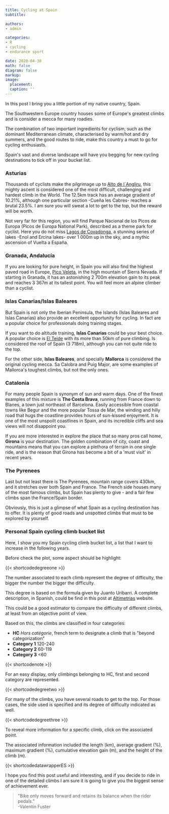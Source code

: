 ```yaml
---
title: Cycling at Spain
subtitle: 

authors:
- admin

categories:
- R
- cycling
- endurance sport

date: 2020-04-30
math: false
diagram: false
markup: 
image:
  placement: 
  caption: ''
---
```


In this post I bring you a little portion of my native country, Spain. 

The Southwestern Europe country houses some of Europe's greatest climbs and is consider a mecca for many roadies. 

The combination of two important ingredients for cyclism, such as the dominant Mediterranean climate, characterised by warm/hot and dry summers, and the good routes to ride, make this country a must to go for cycling enthusiasts.

Spain's vast and diverse landscape will have you begging for new cycling destinations to tick off in your bucket list.


### Asturias ###

Thousands of cyclists make the pilgrimage up to [Alto de l&acute;Angliru](https://www.altimetrias.net/aspbk/verPuerto.asp?id=274 "Angliru"), this mighty ascent is considered one of the most difficult, challenging and hardest climb in the World. 
The 12.5km track has an average gradient of 10.21%, although one particular section -Cue&ntilde;a les Cabres- reaches a brutal 23.5%.
I am sure you will sweat a lot to get to the top, but the reward will be worth.


Not very far for this region, you will find Parque Nacional de los Picos de Europa (Picos de Europa National Park), described as a theme park for cyclist.
Here you do not miss [Lagos de Covadonga](https://www.altimetrias.net/aspbk/verPuerto.asp?id=335 "Lagos de Covadonga"), a stunning series of lakes -Enol and Ercina lakes- over 1 000m up in the sky, and a mythic ascension of Vuelta a Espa&ntilde;a.


### Granada, Andaluc&iacute;a ###  

If you are looking for pure height, in Spain you will also find the highest paved road in Europe, [Pico Veleta](https://www.altimetrias.net/aspbk/verPuerto.asp?id=399 "Pico Veleta"), in the high mountain of Sierra Nevada.
If starting in Granada, it has an astonishing 2 700m elevation gain to its peak and reaches 3 367m at its tallest point.
You will feel more an alpine climber than a cyclist.


### Islas Canarias/Islas Baleares ###  

But Spain is not only the Iberian Peninsula, the Islands (Islas Baleares and Islas Canarias) also provide an excellent opportunity for cycling. 
In fact are a popular choice for professionals doing training stages.

If you want to do altitude training, **Islas Canarias** could be your best choice. A popular choice is [El Teide](https://www.altimetrias.net/aspbk/verPuerto.asp?id=152 "El Teide") with its more than 50km of pure climbing. 
Is considered the roof of Spain (3 718m), although you can not quite ride to the top.

For the other side, **Islas Baleares**, and specially **Mallorca** is considered the original cycling mecca. 
Sa Calobra and Puig Major, are some examples of Mallorca's toughest climbs, but not the only ones. 
 

### Catalonia ###

For many people Spain is synonym of sun and warm days. One of the finest examples of this mixture is **The Costa Brava**, running from France down to Blanes, a town just northeast of Barcelona.
Easily accessible from coastal towns like Begur and the more popular Tossa de Mar, the winding and hilly road that hugs the coastline provides hours of sun-kissed enjoyment.
It is one of the most unspoilt coastlines in Spain, and its incredible cliffs and sea views will not disappoint you.


If you are more interested in explore the place that so many pros call home, **Girona** is your destination.
The golden combination of city, coast and mountains means that you can explore a plethora of terrain in one single ride, and is the reason that Girona has become a bit of a 'must visit' in recent years.


### The Pyrenees ###

Last but not least there is The Pyrenees, mountain range covers 430km, and it stretches over both Spain and France. The French side houses many of the most famous climbs, but Spain has plenty to give - and a fair few climbs span the France/Spain border.


Obviously, this is just a glimpse of what Spain as a cycling destination has to offer.
It is plenty of good roads and unspotted climbs that must to be explored by yourself.


### Personal Spain cycling climb bucket list ###

Here, I show you my Spain cycling climb bucket list, a list that I want to increase in the following years.

Before check the plot, some aspect should be highlight:


{{< shortcodedegreeone >}}


The number associated to each climb represent the degree of difficulty, the bigger the number the bigger the difficulty.

This degree is based on the formula given by Juanto Uribarri. A complete description, in Spanish, could be find in this post at [Altimetrias](https://www.altimetrias.net/articulos/4cd.asp "Altimetrias") website. 

This could be a good estimator to compare the difficulty of different climbs, at least from an objective point of view.

Based on this, the climbs are classified in four categories:

* **HC** *Hors cat&eacute;gorie*, french term to designate a climb that is "beyond categorization"
* **Category 1** 120-240
* **Category 2** 60-119
* **Category 3** <60

{{< shortcodenote >}}

For an easy display, only climbings belonging to HC, first and second category are represented.


{{< shortcodedegreetwo >}}


For many of the climbs, you have several roads to get to the top. For those cases, the side used is specified and its degree of difficulty indicated as well.


{{< shortcodedegreethree >}}


To reveal more information for a specific climb, click on the associated point.

The associated information included the length (km), average gradient (%), maximum gradient (%), cumulative elevation gain (m), and the height of the climb (m).

{{< shortcodedatawrapperES >}}


I hope you find this post useful and interesting, and if you decide to ride in one of the detailed climbs I am sure it is going to give you the biggest sense of achievement ever.


>"Bike only moves forward and retains its balance when the rider pedals."   
-Valent&iacute;n Fuster

